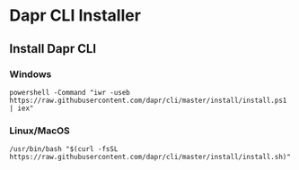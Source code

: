 # Dapr CLI Installer

## Install Dapr CLI

### Windows
```
powershell -Command "iwr -useb https://raw.githubusercontent.com/dapr/cli/master/install/install.ps1 | iex"
```

### Linux/MacOS

```
/usr/bin/bash "$(curl -fsSL https://raw.githubusercontent.com/dapr/cli/master/install/install.sh)"
```